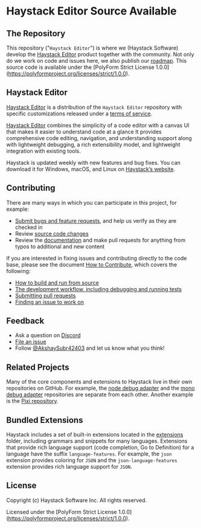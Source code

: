 # Haystack Editor Source Available

## The Repository

This repository ("`Haystack Editor`") is where we (Haystack Software) develop the [Haystack Editor](https://haystackeditor.com/) product together with the community. Not only do we work on code and issues here, we also publish our [roadmap](https://github.com/haystackeditor/haystack-editor/wiki/Roadmap). This source code is available under the [PolyForm Strict License 1.0.0] (https://polyformproject.org/licenses/strict/1.0.0).

## Haystack Editor

[Haystack Editor](https://haystackeditor.com/) is a distribution of the `Haystack Editor` repository with specific customizations released under a [terms of service](https://github.com/haystackeditor/haystack-tos/blob/main/license.txt/).

[Haystack Editor](https://haystackeditor.com) combines the simplicity of a code editor with a canvas UI that makes it easier to understand code at a glance It provides comprehensive code editing, navigation, and understanding support along with lightweight debugging, a rich extensibility model, and lightweight integration with existing tools.

Haystack is updated weekly with new features and bug fixes. You can download it for Windows, macOS, and Linux on [Haystack’s website](https://haystackeditor.com).

## Contributing

There are many ways in which you can participate in this project, for example:

- [Submit bugs and feature requests](https://github.com/haystackeditor/haystack-editor/issues), and help us verify as they are checked in
- Review [source code changes](https://github.com/haystackeditor/haystack-editor/pulls)
- Review the [documentation](https://github.com/haystackeditor/haystack-editor/wiki) and make pull requests for anything from typos to additional and new content

If you are interested in fixing issues and contributing directly to the code base, please see the document [How to Contribute](https://github.com/haystackeditor/haystack-editor/wiki/How-to-Contribute), which covers the following:

- [How to build and run from source](https://github.com/haystackeditor/haystack-editor/wiki/How-to-Contribute#build)
- [The development workflow, including debugging and running tests](https://github.com/haystackeditor/haystack-editor/wiki/How-to-Contribute#build)
- [Submitting pull requests](https://github.com/haystackeditor/haystack-editor/wiki/How-to-Contribute#build)
- [Finding an issue to work on](https://github.com/haystackeditor/haystack-editor/wiki/How-to-Contribute#build)

## Feedback

- Ask a question on [Discord](https://discord.gg/apFrN6ABxc)
- [File an issue](https://github.com/haystackeditor/haystack-editor/issues)
- Follow [@AkshaySubr42403](https://x.com/AkshaySubr42403) and let us know what you think!

## Related Projects

Many of the core components and extensions to Haystack live in their own repositories on GitHub. For example, the [node debug adapter](https://github.com/microsoft/vscode-node-debug) and the [mono debug adapter](https://github.com/microsoft/vscode-mono-debug) repositories are separate from each other. Another example is the [Pixi repository](https://github.com/haystackeditor/pixijs).

## Bundled Extensions

Haystack includes a set of built-in extensions located in the [extensions](extensions) folder, including grammars and snippets for many languages. Extensions that provide rich language support (code completion, Go to Definition) for a language have the suffix `language-features`. For example, the `json` extension provides coloring for `JSON` and the `json-language-features` extension provides rich language support for `JSON`.

## License

Copyright (c) Haystack Software Inc. All rights reserved.

Licensed under the [PolyForm Strict License 1.0.0] (https://polyformproject.org/licenses/strict/1.0.0).
